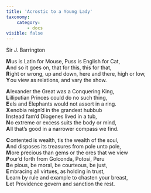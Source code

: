 ```yaml
---
title: 'Acrostic to a Young Lady'
taxonomy:
    category:
        - docs
visible: false
---
```


<div class="author">Sir J. Barrington</div>

**M**&hairsp;us is Latin for Mouse, Puss is English for Cat,  
**A**&hairsp;nd so it goes on, that for this, this for that,  
**R**&hairsp;ight or wrong, up and down, here and there, high or low,  
**Y**&hairsp;ou view as relations, and vary the show.  

**A**&hairsp;lexander the Great was a Conquering King,  
**L**&hairsp;illiputian Princes could do no such thing,  
**E**&hairsp;els and Elephants would not assort in a ring.  
**X**&hairsp;enobia reign’d in the grandest hubbub  
**I**&hairsp;nstead fam’d Diogenes lived in a tub,  
**N**&hairsp;o extreme or excess suits the body or mind,  
**A**&hairsp;ll that’s good in a narrower compass we find.  

**C**&hairsp;ontented is wealth, tis the wealth of the soul,  
**A**&hairsp;nd disposes its treasures from pole unto pole,  
**M**&hairsp;ore precious than gems or the ores that we view  
**P**&hairsp;our’d forth from Golconda, Potosi, Peru  
**B**&hairsp;e pious, be moral, be courteous, be just,  
**E**&hairsp;mbracing all virtues, as holding in trust,  
**L**&hairsp;earn by rule and example to chasten your breast,  
**L**&hairsp;et Providence govern and sanction the rest.
